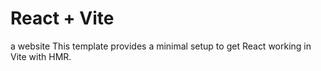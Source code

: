# React + Vite

a website
This template provides a minimal setup to get React working in Vite with HMR.
